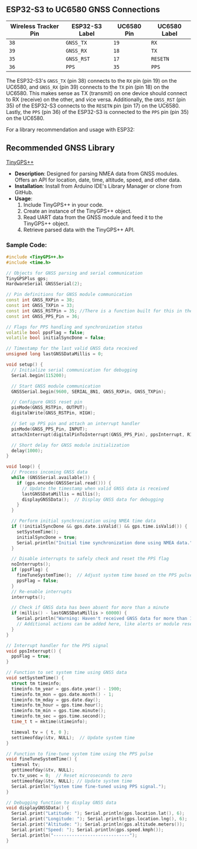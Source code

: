 ## ESP32-S3 to UC6580 GNSS Connections

| Wireless Tracker Pin   | ESP32-S3 Label | UC6580 Pin | UC6580 Label |
|----------------|----------------|------------|--------------|
| `38`           | `GNSS_TX`      | `19`       | `RX`         |
| `39`           | `GNSS_RX`      | `18`       | `TX`         |
| `35`           | `GNSS_RST`     | `17`       | `RESETN`     |
| `36`           | `PPS`          | `35`       | `PPS`        |

The ESP32-S3's `GNSS_TX` (pin 38) connects to the `RX` pin (pin 19) on the UC6580, and `GNSS_RX` (pin 39) connects to the `TX` pin (pin 18) on the UC6580. This makes sense as TX (transmit) on one device should connect to RX (receive) on the other, and vice versa. Additionally, the `GNSS_RST` (pin 35) of the ESP32-S3 connects to the `RESETN` pin (pin 17) on the UC6580. Lastly, the `PPS` (pin 36) of the ESP32-S3 is connected to the `PPS` pin (pin 35) on the UC6580.

For a library recommendation and usage with ESP32:

## Recommended GNSS Library

[TinyGPS++](https://github.com/mikalhart/TinyGPSPlus)

- **Description**: Designed for parsing NMEA data from GNSS modules. Offers an API for location, date, time, altitude, speed, and other data.
- **Installation**: Install from Arduino IDE's Library Manager or clone from GitHub.
- **Usage**:
  1. Include TinyGPS++ in your code.
  2. Create an instance of the TinyGPS++ object.
  3. Read UART data from the GNSS module and feed it to the TinyGPS++ object.
  4. Retrieve parsed data with the TinyGPS++ API.

### Sample Code:

```cpp
#include <TinyGPS++.h>
#include <time.h>

// Objects for GNSS parsing and serial communication
TinyGPSPlus gps;
HardwareSerial GNSSSerial(2);

// Pin definitions for GNSS module communication
const int GNSS_RXPin = 38;
const int GNSS_TXPin = 33;
const int GNSS_RSTPin = 35; //There is a function built for this in the example below- currently it isn't used
const int GNSS_PPS_Pin = 36;

// Flags for PPS handling and synchronization status
volatile bool ppsFlag = false;
volatile bool initialSyncDone = false;

// Timestamp for the last valid GNSS data received
unsigned long lastGNSSDataMillis = 0;

void setup() {
  // Initialize serial communication for debugging
  Serial.begin(115200);

  // Start GNSS module communication
  GNSSSerial.begin(9600, SERIAL_8N1, GNSS_RXPin, GNSS_TXPin);

  // Configure GNSS reset pin
  pinMode(GNSS_RSTPin, OUTPUT);
  digitalWrite(GNSS_RSTPin, HIGH);

  // Set up PPS pin and attach an interrupt handler
  pinMode(GNSS_PPS_Pin, INPUT);
  attachInterrupt(digitalPinToInterrupt(GNSS_PPS_Pin), ppsInterrupt, RISING);

  // Short delay for GNSS module initialization
  delay(1000);
}

void loop() {
  // Process incoming GNSS data
  while (GNSSSerial.available()) {
    if (gps.encode(GNSSSerial.read())) {
      // Update the timestamp when valid GNSS data is received
      lastGNSSDataMillis = millis();
      displayGNSSData();  // Display GNSS data for debugging
    }
  }

  // Perform initial synchronization using NMEA time data
  if (!initialSyncDone && gps.date.isValid() && gps.time.isValid()) {
    setSystemTime();
    initialSyncDone = true;
    Serial.println("Initial time synchronization done using NMEA data.");
  }

  // Disable interrupts to safely check and reset the PPS flag
  noInterrupts();
  if (ppsFlag) {
    fineTuneSystemTime();  // Adjust system time based on the PPS pulse
    ppsFlag = false;
  }
  // Re-enable interrupts
  interrupts();

  // Check if GNSS data has been absent for more than a minute
  if (millis() - lastGNSSDataMillis > 60000) {
    Serial.println("Warning: Haven't received GNSS data for more than 1 minute!");
    // Additional actions can be added here, like alerts or module resets.
  }
}

// Interrupt handler for the PPS signal
void ppsInterrupt() {
  ppsFlag = true;
}

// Function to set system time using GNSS data
void setSystemTime() {
  struct tm timeinfo;
  timeinfo.tm_year = gps.date.year() - 1900;
  timeinfo.tm_mon = gps.date.month() - 1;
  timeinfo.tm_mday = gps.date.day();
  timeinfo.tm_hour = gps.time.hour();
  timeinfo.tm_min = gps.time.minute();
  timeinfo.tm_sec = gps.time.second();
  time_t t = mktime(&timeinfo);

  timeval tv = { t, 0 };
  settimeofday(&tv, NULL);  // Update system time
}

// Function to fine-tune system time using the PPS pulse
void fineTuneSystemTime() {
  timeval tv;
  gettimeofday(&tv, NULL);
  tv.tv_usec = 0;  // Reset microseconds to zero
  settimeofday(&tv, NULL); // Update system time
  Serial.println("System time fine-tuned using PPS signal.");
}

// Debugging function to display GNSS data
void displayGNSSData() {
  Serial.print("Latitude: "); Serial.println(gps.location.lat(), 6);
  Serial.print("Longitude: "); Serial.println(gps.location.lng(), 6);
  Serial.print("Altitude: "); Serial.println(gps.altitude.meters());
  Serial.print("Speed: "); Serial.println(gps.speed.kmph());
  Serial.println("-----------------------------");
}
```

